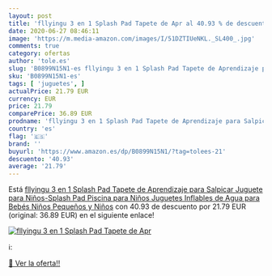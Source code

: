 ```yaml
---
layout: post
title: 'fllyingu 3 en 1 Splash Pad Tapete de Apr al 40.93 % de descuento'
date: 2020-06-27 08:46:11
image: 'https://m.media-amazon.com/images/I/51DZTIUeNKL._SL400_.jpg'
comments: true
category: ofertas
author: 'tole.es'
slug: 'B0899N15N1-es fllyingu 3 en 1 Splash Pad Tapete de Aprendizaje para...'
sku: 'B0899N15N1-es'
tags: [ 'juguetes', ]
actualPrice: 21.79 EUR
currency: EUR
price: 21.79
comparePrice: 36.89 EUR
prodname: 'fllyingu 3 en 1 Splash Pad Tapete de Aprendizaje para Salpicar Juguete para Niños-Splash Pad Piscina para Niños Juguetes Inflables de Agua para Bebés  Niños Pequeños y Niños'
country: 'es'
flag: '🇪🇸'
brand: ''
buyurl: 'https://www.amazon.es/dp/B0899N15N1/?tag=tolees-21'
descuento: '40.93'
average: '21.79'
---
```


Está [fllyingu 3 en 1 Splash Pad Tapete de Aprendizaje para Salpicar Juguete para Niños-Splash Pad Piscina para Niños Juguetes Inflables de Agua para Bebés  Niños Pequeños y Niños](https://www.amazon.es/dp/B0899N15N1/?tag=tolees-21) con 40.93 de descuento por 21.79 EUR (original: 36.89 EUR) en el siguiente enlace!

[![fllyingu 3 en 1 Splash Pad Tapete de Apr](https://m.media-amazon.com/images/I/51DZTIUeNKL._SL400_.jpg)](https://www.amazon.es/dp/B0899N15N1/?tag=tolees-21)

ℹ️:


[🛒 Ver la oferta!!](https://www.amazon.es/dp/B0899N15N1/?tag=tolees-21)
